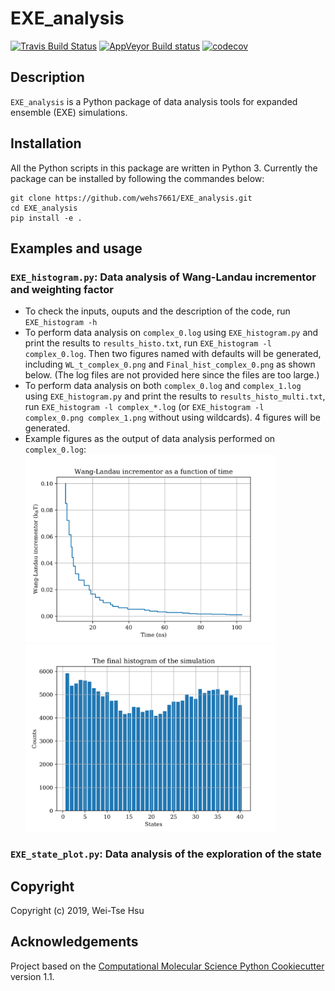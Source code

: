 EXE_analysis
==============================
[//]: # (Badges)
[![Travis Build Status](https://travis-ci.org/REPLACE_WITH_OWNER_ACCOUNT/EXE_analysis.png)](https://travis-ci.org/REPLACE_WITH_OWNER_ACCOUNT/EXE_analysis)
[![AppVeyor Build status](https://ci.appveyor.com/api/projects/status/REPLACE_WITH_APPVEYOR_LINK/branch/master?svg=true)](https://ci.appveyor.com/project/REPLACE_WITH_OWNER_ACCOUNT/EXE_analysis/branch/master)
[![codecov](https://codecov.io/gh/REPLACE_WITH_OWNER_ACCOUNT/EXE_analysis/branch/master/graph/badge.svg)](https://codecov.io/gh/REPLACE_WITH_OWNER_ACCOUNT/EXE_analysis/branch/master)

## Description 
`EXE_analysis` is a Python package of data analysis tools for expanded ensemble (EXE) simulations.

## Installation
All the Python scripts in this package are written in Python 3. Currently the package can be installed by following the commandes below:
```
git clone https://github.com/wehs7661/EXE_analysis.git
cd EXE_analysis
pip install -e .
```

## Examples and usage
### `EXE_histogram.py`: Data analysis of Wang-Landau incrementor and weighting factor
- To check the inputs, ouputs and the description of the code, run `EXE_histogram -h`
- To perform data analysis on `complex_0.log` using `EXE_histogram.py` and print the results to `results_histo.txt`, run `EXE_histogram -l complex_0.log`. Then two figures named with defaults will be generated, including `WL_t_complex_0.png` and `Final_hist_complex_0.png` as shown below. (The log files are not provided here since the files are too large.)
- To perform data analysis on both `complex_0.log` and `complex_1.log` using `EXE_histogram.py` and print the results to `results_histo_multi.txt`, run `EXE_histogram -l complex_*.log` (or `EXE_histogram -l complex_0.png complex_1.png` without using wildcards). 4 figures will be generated.
- Example figures as the output of data analysis performed on `complex_0.log`:
<img src="EXE_analysis/examples/WL_t_complex_0.png" width="400"/> <img src="EXE_analysis/examples/Final_hist_complex_0.png" width="400"/>

### `EXE_state_plot.py`: Data analysis of the exploration of the state

## Copyright

Copyright (c) 2019, Wei-Tse Hsu


## Acknowledgements
 
Project based on the 
[Computational Molecular Science Python Cookiecutter](https://github.com/molssi/cookiecutter-cms) version 1.1.
